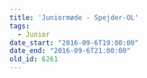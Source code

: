 ```yaml
---
title: 'Juniormøde - Spejder-OL'
tags:
  - Junior
date_start: "2016-09-6T19:00:00"
date_end: "2016-09-6T21:00:00"
old_id: 6261
---
```

